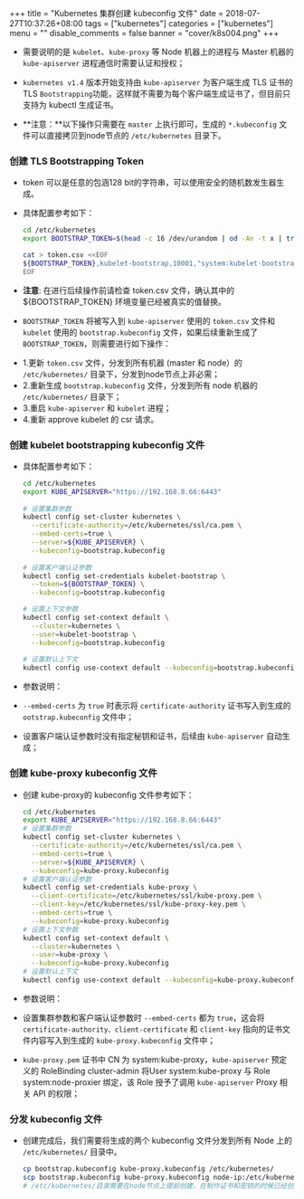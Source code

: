 +++
title = "Kubernetes 集群创建 kubeconfig 文件"
date = 2018-07-27T10:37:26+08:00
tags = ["kubernetes"]
categories = ["kubernetes"]
menu = ""
disable_comments = false
banner = "cover/k8s004.png"
+++
- 需要说明的是 `kubelet`、`kube-proxy` 等 Node 机器上的进程与 Master 机器的 `kube-apiserver` 进程通信时需要认证和授权；
- `kubernetes v1.4` 版本开始支持由 `kube-apiserver` 为客户端生成 TLS 证书的 TLS `Bootstrapping`功能，这样就不需要为每个客户端生成证书了，但目前只支持为 kubectl 生成证书。

- **注意：**以下操作只需要在 `master` 上执行即可，生成的 `*.kubeconfig` 文件可以直接拷贝到node节点的 `/etc/kubernetes` 目录下。

### 创建 TLS Bootstrapping Token
- token 可以是任意的包涵128 bit的字符串，可以使用安全的随机数发生器生成。
- 具体配置参考如下：
  
    ```bash
    cd /etc/kubernetes
    export BOOTSTRAP_TOKEN=$(head -c 16 /dev/urandom | od -An -t x | tr -d ' ')
    
    cat > token.csv <<EOF
    ${BOOTSTRAP_TOKEN},kubelet-bootstrap,10001,"system:kubelet-bootstrap"
    EOF
    ```

- **注意**: 在进行后续操作前请检查 token.csv 文件，确认其中的 ${BOOTSTRAP_TOKEN} 环境变量已经被真实的值替换。

- `BOOTSTRAP_TOKEN` 将被写入到 `kube-apiserver` 使用的 `token.csv` 文件和 `kubelet` 使用的 `bootstrap.kubeconfig` 文件，如果后续重新生成了 `BOOTSTRAP_TOKEN`，则需要进行如下操作：
* 1.更新 `token.csv` 文件，分发到所有机器 (master 和 node）的 `/etc/kubernetes/` 目录下，分发到node节点上非必需；
* 2.重新生成 `bootstrap.kubeconfig` 文件，分发到所有 node 机器的 `/etc/kubernetes/` 目录下；
* 3.重启 `kube-apiserver` 和 `kubelet` 进程；
* 4.重新 approve kubelet 的 csr 请求。

### 创建 kubelet bootstrapping kubeconfig 文件
- 具体配置参考如下：
  
    ```bash
    cd /etc/kubernetes
    export KUBE_APISERVER="https://192.168.8.66:6443"
     
    # 设置集群参数
    kubectl config set-cluster kubernetes \
      --certificate-authority=/etc/kubernetes/ssl/ca.pem \
      --embed-certs=true \
      --server=${KUBE_APISERVER} \
      --kubeconfig=bootstrap.kubeconfig
      
    # 设置客户端认证参数
    kubectl config set-credentials kubelet-bootstrap \
      --token=${BOOTSTRAP_TOKEN} \
      --kubeconfig=bootstrap.kubeconfig
    
    # 设置上下文参数
    kubectl config set-context default \
      --cluster=kubernetes \
      --user=kubelet-bootstrap \
      --kubeconfig=bootstrap.kubeconfig
      
    # 设置默认上下文
    kubectl config use-context default --kubeconfig=bootstrap.kubeconfig
    ```

- 参数说明：
- `--embed-certs` 为 `true` 时表示将 `certificate-authority` 证书写入到生成的 `ootstrap.kubeconfig` 文件中；
- 设置客户端认证参数时没有指定秘钥和证书，后续由 `kube-apiserver` 自动生成；

### 创建 kube-proxy kubeconfig 文件
- 创建 kube-proxy的 kubeconfig 文件参考如下：
  
    ```bash
    cd /etc/kubernetes
    export KUBE_APISERVER="https://192.168.8.66:6443"
    # 设置集群参数
    kubectl config set-cluster kubernetes \
      --certificate-authority=/etc/kubernetes/ssl/ca.pem \
      --embed-certs=true \
      --server=${KUBE_APISERVER} \
      --kubeconfig=kube-proxy.kubeconfig
    # 设置客户端认证参数
    kubectl config set-credentials kube-proxy \
      --client-certificate=/etc/kubernetes/ssl/kube-proxy.pem \
      --client-key=/etc/kubernetes/ssl/kube-proxy-key.pem \
      --embed-certs=true \
      --kubeconfig=kube-proxy.kubeconfig
    # 设置上下文参数
    kubectl config set-context default \
      --cluster=kubernetes \
      --user=kube-proxy \
      --kubeconfig=kube-proxy.kubeconfig
    # 设置默认上下文
    kubectl config use-context default --kubeconfig=kube-proxy.kubeconfig
    ```
- 参数说明：
- 设置集群参数和客户端认证参数时 `--embed-certs` 都为 `true`，这会将 `certificate-authority、client-certificate` 和 `client-key` 指向的证书文件内容写入到生成的 `kube-proxy.kubeconfig` 文件中；
- `kube-proxy.pem` 证书中 CN 为 system:kube-proxy，`kube-apiserver` 预定义的 RoleBinding cluster-admin 将User system:kube-proxy 与 Role system:node-proxier 绑定，该 Role 授予了调用 `kube-apiserver` Proxy 相关 API 的权限；

### 分发 kubeconfig 文件
- 创建完成后，我们需要将生成的两个 kubeconfig 文件分发到所有 Node 上的 `/etc/kubernetes/` 目录中。
  
    ```bash
    cp bootstrap.kubeconfig kube-proxy.kubeconfig /etc/kubernetes/
    scp bootstrap.kubeconfig kube-proxy.kubeconfig node-ip:/etc/kubernetes/
    # /etc/kubernetes/目录需要在node节点上提前创建，在制作证书和密钥的时候已经创建了所以不再赘述
    ```